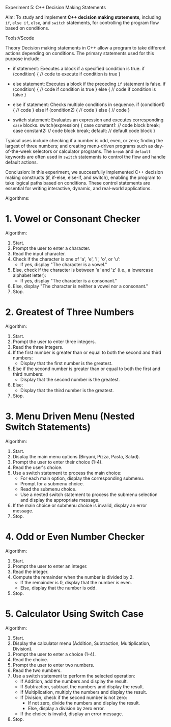 Experiment 5: C++ Decision Making Statements

Aim:
To study and implement **C++ decision making statements**, including `if`, `else if`, `else`, and `switch` statements, for controlling the program flow based on conditions.

Tools:VScode

Theory
Decision making statements in C++ allow a program to take different actions depending on conditions. The primary statements used for this purpose include:

- if statement: Executes a block if a specified condition is true.
    if (condition) {
        // code to execute if condition is true
    }
  
- else statement: Executes a block if the preceding `if` statement is false.
    if (condition) {
        // code if condition is true
    } else {
        // code if condition is false
    }
- else if statement: Checks multiple conditions in sequence.
    if (condition1) {
        // code
    } else if (condition2) {
        // code
    } else {
        // code
    }
    
- switch statement: Evaluates an expression and executes corresponding `case` blocks.
    switch(expression) {
        case constant1:
            // code block
            break;
        case constant2:
            // code block
            break;
        default:
            // default code block
    }
    
Typical uses include checking if a number is odd, even, or zero; finding the largest of three numbers; and creating menu-driven programs such as day-of-the-week selectors or calculator programs. The `break` and `default` keywords are often used in `switch` statements to control the flow and handle default actions.

Conclusion:
In this experiment, we successfully implemented C++ decision making constructs (if, if-else, else-if, and switch), enabling the program to take logical paths based on conditions. These control statements are essential for writing interactive, dynamic, and real-world applications.

Algorithms:

# 1. Vowel or Consonant Checker

Algorithm:
1. Start.
2. Prompt the user to enter a character.
3. Read the input character.
4. Check if the character is one of 'a', 'e', 'i', 'o', or 'u':
   - If yes, display "The character is a vowel."
5. Else, check if the character is between 'a' and 'z' (i.e., a lowercase alphabet letter):
   - If yes, display "The character is a consonant."
6. Else, display "The character is neither a vowel nor a consonant."
7. Stop.

# 2. Greatest of Three Numbers

Algorithm:
1. Start.
2. Prompt the user to enter three integers.
3. Read the three integers.
4. If the first number is greater than or equal to both the second and third numbers:
   - Display that the first number is the greatest.
5. Else if the second number is greater than or equal to both the first and third numbers:
   - Display that the second number is the greatest.
6. Else:
   - Display that the third number is the greatest.
7. Stop.



# 3. Menu Driven Menu (Nested Switch Statements)

Algorithm:
1. Start.
2. Display the main menu options (Biryani, Pizza, Pasta, Salad).
3. Prompt the user to enter their choice (1-4).
4. Read the user's choice.
5. Use a switch statement to process the main choice:
   - For each main option, display the corresponding submenu.
   - Prompt for a submenu choice.
   - Read the submenu choice.
   - Use a nested switch statement to process the submenu selection and display the appropriate message.
6. If the main choice or submenu choice is invalid, display an error message.
7. Stop.
 
 
 
# 4. Odd or Even Number Checker

Algorithm:
1. Start.
2. Prompt the user to enter an integer.
3. Read the integer.
4. Compute the remainder when the number is divided by 2.
   - If the remainder is 0, display that the number is even.
   - Else, display that the number is odd.
5. Stop.


# 5. Calculator Using Switch Case

Algorithm:
1. Start.
2. Display the calculator menu (Addition, Subtraction, Multiplication, Division).
3. Prompt the user to enter a choice (1-4).
4. Read the choice.
5. Prompt the user to enter two numbers.
6. Read the two numbers.
7. Use a switch statement to perform the selected operation:
   - If Addition, add the numbers and display the result.
   - If Subtraction, subtract the numbers and display the result.
   - If Multiplication, multiply the numbers and display the result.
   - If Division, check if the second number is not zero:
     - If not zero, divide the numbers and display the result.
     - Else, display a division by zero error.
   - If the choice is invalid, display an error message.
8. Stop.


